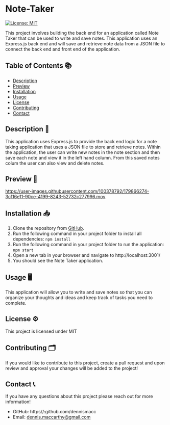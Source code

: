 # Note-Taker
[![License: MIT](https://img.shields.io/badge/License-MIT-yellow.svg)](https://opensource.org/licenses/MIT)

This project involves building the back end for an application called Note Taker that can be used to write and save notes. This application uses an Express.js back end and will save and retrieve note data from a JSON file to connect the back end and front end of the application. 

## Table of Contents 📚  
  - [Description](#description)
  - [Preview](#preview)
  - [Installation](#installation)
  - [Usage](#usage)
  - [License](#license)
  - [Contributing](#contributing)
  - [Contact](#contact)

## Description 📝
This application uses Express.js to provide the back end logic for a note taking application that uses a JSON file to store and retrieve notes. Within the application, the user can write new notes in the note section and then save each note and view it in the left hand column. From this saved notes colum the user can also view and delete notes. 

## Preview 📸
https://user-images.githubusercontent.com/100378792/179866274-3c116e11-90ce-4199-8243-52732c277996.mov



## Installation 📥
1. Clone the repository from [GitHub](https://github.com/dennismacc/Note-Taker).
2. Run the following command in your project folder to install all dependencies:
    `npm install`
3. Run the following command in your project folder to run the application:
    `npm start`
4. Open a new tab in your browser and navigate to http://localhost:3001/
5. You should see the Note Taker application.

## Usage 🖥
This application will allow you to write and save notes so that you can organize your thoughts and ideas and keep track of tasks you need to complete.


## License ⚙️
 This project is licensed under MIT


## Contributing 🗂
 If you would like to contribute to this project, create a pull request and upon review and approval your changes will be added to the project!


## Contact 📞
 If you have any questions about this project please reach out for more information!
  - GitHub: https//:github.com/dennismacc
  - Email: dennis.maccarthy@gmail.com
    
